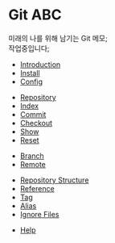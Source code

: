# Git ABC

미래의 나를 위해 남기는 Git 메모;  
작업중입니다;

- [Introduction](010-introduction.md)
- [Install](020-install.md)
- [Config](030-config.md)

>

- [Repository](110-repository.md)
- [Index](120-index.md)
- [Commit](130-commit.md)
- [Checkout](140-checkout.md)
- [Show](145-show.md)
- [Reset](150-reset.md)

>

- [Branch](210-branch.md)
- [Remote](220-remote.md)

>

- [Repository Structure](505-structure.md)
- [Reference](510-reference.md)
- [Tag](515-tag.md)
- [Alias](520-alias.md)
- [Ignore Files](530-ignore.md)

>

- [Help](910-help.md)
